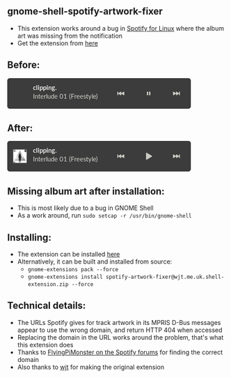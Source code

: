 ## gnome-shell-spotify-artwork-fixer
 - This extension works around a bug in [Spotify for Linux](https://www.spotify.com/us/download/linux/) where the album art was missing from the notification
 - Get the extension from [here](https://extensions.gnome.org/extension/4055/spotify-artwork-fixer/)

## Before:
!["Now Playing" notification without artwork](./docs/gnome-spotify-without-artwork.png)

## After:
!["Now Playing" notification with artwork](./docs/gnome-spotify-with-artwork.png)

## Missing album art after installation:
 - This is most likely due to a bug in GNOME Shell
 - As a work around, run `sudo setcap -r /usr/bin/gnome-shell`

## Installing:
 - The extension can be installed [here](https://extensions.gnome.org/extension/4055/spotify-artwork-fixer/)
 - Alternatively, it can be built and installed from source:
   - `gnome-extensions pack --force`
   - `gnome-extensions install spotify-artwork-fixer@wjt.me.uk.shell-extension.zip --force`

## Technical details:
 - The URLs Spotify gives for track artwork in its MPRIS D-Bus messages appear to
use the wrong domain, and return HTTP 404 when accessed
 - Replacing the domain in the URL works around the problem, that's what this extension does
 - Thanks to [FlyingPiMonster on the Spotify forums](https://community.spotify.com/t5/Desktop-Linux/Album-art-missing-from-notifications/m-p/4985666/highlight/true#M19705) for finding the correct domain
 - Also thanks to [wjt](https://github.com/wjt) for making the original extension
